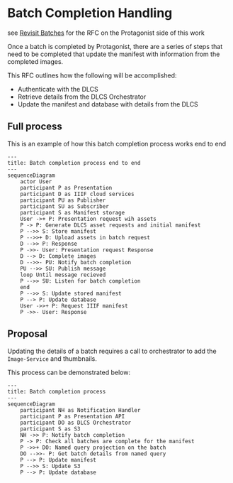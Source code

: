 # Batch Completion Handling

see [Revisit Batches](https://github.com/dlcs/protagonist/pull/929/files#diff-0d380a6db64580407caa9f4adf06d996bda15e74e4781bc048b2ebf4da8e7b74) for the RFC on the Protagonist side of this work

Once a batch is completed by Protagonist, there are a series of steps that need to be completed that update the manifest with information from the completed images.

This RFC outlines how the following will be accomplished:

- Authenticate with the DLCS
- Retrieve details from the DLCS Orchestrator
- Update the manifest and database with details from the DLCS

## Full process

This is an example of how this batch completion process works end to end

```mermaid
---
title: Batch completion process end to end
---
sequenceDiagram
    actor User
    participant P as Presentation
    participant D as IIIF cloud services
    participant PU as Publisher
    participant SU as Subscriber
    participant S as Manifest storage
    User ->+ P: Presentation request wih assets
    P -> P: Generate DLCS asset requests and initial manifest
    P -->> S: Store manifest
    P -->>+ D: Upload assets in batch request
    D -->> P: Response
    P ->>- User: Presentation request Response
    D --> D: Complete images
    D -->>- PU: Notify batch completion
    PU -->> SU: Publish message
    loop Until message recieved
    P -->> SU: Listen for batch completion
    end
    P -->> S: Update stored manifest
    P --> P: Update database
    User ->>+ P: Request IIIF manifest
    P ->>- User: Response
```

## Proposal

Updating the details of a batch requires a call to orchestrator to add the `Image-Service` and thumbnails.

This process can be demonstrated below:

```mermaid
---
title: Batch completion process
---
sequenceDiagram
    participant NH as Notification Handler 
    participant P as Presentation API
    participant DO as DLCS Orchestrator
    participant S as S3
    NH ->> P: Notify batch completion
    P -> P: Check all batches are complete for the manifest
    P ->>+ DO: Named query projection on the batch
    DO -->>- P: Get batch details from named query
    P --> P: Update manifest
    P -->> S: Update S3
    P --> P: Update database
```
